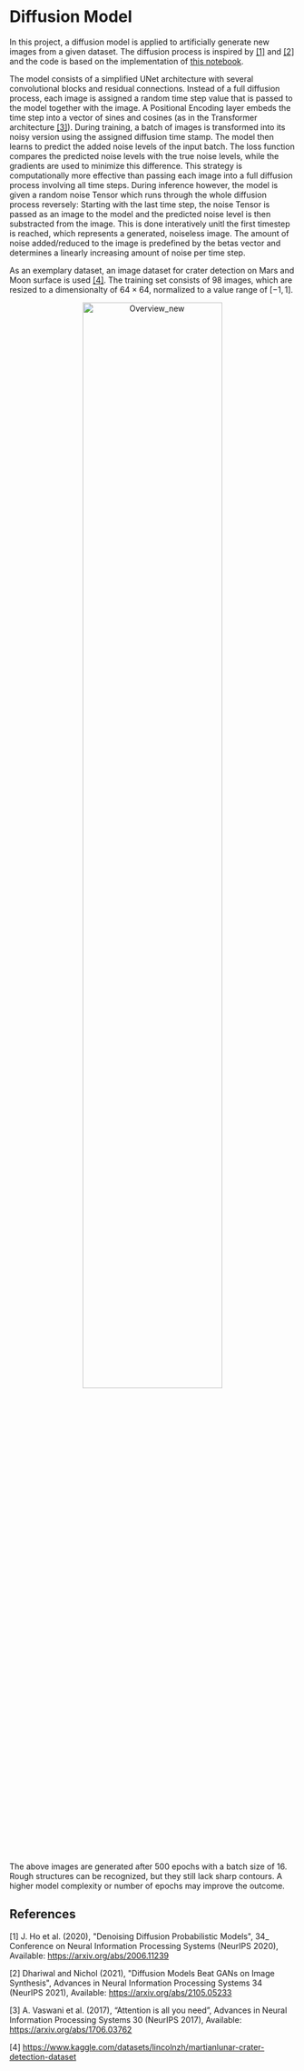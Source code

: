 # Diffusion Model

In this project, a diffusion model is applied to artificially generate new images from a given dataset. The diffusion process is inspired by [[1]](#1) and [[2]](#2) and the code is based on the implementation of [this notebook](https://colab.research.google.com/drive/1sjy9odlSSy0RBVgMTgP7s99NXsqglsUL).

The model consists of a simplified UNet architecture with several convolutional blocks and residual connections. Instead of a full diffusion process, each image is assigned a random time step value that is passed to the model together with the image. A Positional Encoding layer embeds the time step into a vector of sines and cosines (as in the Transformer architecture [[3]](#3)). During training, a batch of images is transformed into its noisy version using the assigned diffusion time stamp. The model then learns to predict the added noise levels of the input batch. The loss function compares the predicted noise levels with the true noise levels, while the gradients are used to minimize this difference. This strategy is computationally more effective than passing each image into a full diffusion process involving all time steps. During inference however, the model is given a random noise Tensor which runs through the whole diffusion process reversely: Starting with the last time step, the noise Tensor is passed as an image to the model and the predicted noise level is then substracted from the image. This is done interatively unitl the first timestep is reached, which represents a generated, noiseless image. The amount of noise added/reduced to the image is predefined by the betas vector and determines a linearly increasing amount of noise per time step. 

As an exemplary dataset, an image dataset for crater detection on Mars and Moon surface is used [[4]](#4). The training set consists of $98$ images, which are resized to a dimensionalty of $64 \times 64$, normalized to a value range of $[-1,1]$.

<p align="center">
<img src="https://user-images.githubusercontent.com/56418155/235883817-275e5a76-12f1-4a4d-8307-c834f22c243f.png" alt="Overview_new" width="70%">
</p>

The above images are generated after $500$ epochs with a batch size of $16$. Rough structures can be recognized, but they still lack sharp contours. A higher model complexity or number of epochs may improve the outcome.

## References
<a id="1">[1]</a>
J. Ho et al. (2020), "Denoising Diffusion Probabilistic Models",
34_ Conference on Neural Information Processing Systems (NeurIPS 2020),
Available: https://arxiv.org/abs/2006.11239

<a id="2">[2]</a> 
Dhariwal and Nichol (2021), "Diffusion Models Beat GANs on Image Synthesis",
Advances in Neural Information Processing Systems 34 (NeurIPS 2021),
Available: https://arxiv.org/abs/2105.05233

<a id="3">[3]</a> 
A. Vaswani et al. (2017), “Attention is all you need”,
Advances in Neural Information Processing Systems 30 (NeurIPS 2017),
Available: https://arxiv.org/abs/1706.03762

<a id="4">[4]</a> 
https://www.kaggle.com/datasets/lincolnzh/martianlunar-crater-detection-dataset
